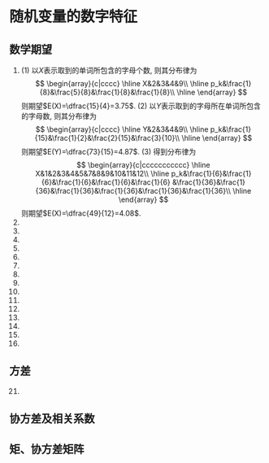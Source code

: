 # 随机变量的数字特征
## 数学期望
1.
    (1) 以$X$表示取到的单词所包含的字母个数, 则其分布律为
    $$
		\begin{array}{c|cccc}
			\hline
			X&2&3&4&9\\
			\hline
			p_k&\frac{1}{8}&\frac{5}{8}&\frac{1}{8}&\frac{1}{8}\\
			\hline
		\end{array}
	$$
	则期望$E(X)=\dfrac{15}{4}=3.75$.
    (2) 以$Y$表示取到的字母所在单词所包含的字母数, 则其分布律为
        $$
		\begin{array}{c|cccc}
			\hline
			Y&2&3&4&9\\
			\hline
			p_k&\frac{1}{15}&\frac{1}{2}&\frac{2}{15}&\frac{3}{10}\\
			\hline
		\end{array}
        $$
	则期望$E(Y)=\dfrac{73}{15}=4.87$.
    (3) 得到分布律为
    $$
		\begin{array}{c|ccccccccccc}
			\hline
			X&1&2&3&4&5&7&8&9&10&11&12\\
			\hline
			p_k&\frac{1}{6}&\frac{1}{6}&\frac{1}{6}&\frac{1}{6}&\frac{1}{6}
			&\frac{1}{36}&\frac{1}{36}&\frac{1}{36}&\frac{1}{36}&\frac{1}{36}&\frac{1}{36}\\
			\hline
		\end{array}
    $$
	则期望$E(X)=\dfrac{49}{12}=4.08$.
2.
3.
4.
5.
6.
7.
8.
9.
10.
11.
12.
13.
14.
15.
16.
## 方差
21.
## 协方差及相关系数
## 矩、协方差矩阵
